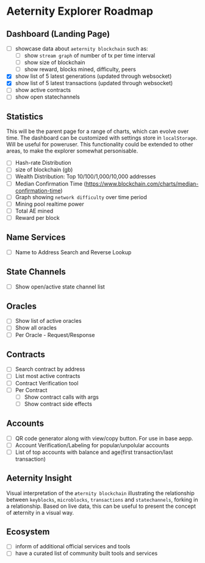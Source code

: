 # Aeternity Explorer Roadmap

## Dashboard (Landing Page)
- [ ] showcase data about `aeternity blockchain` such as: 
  - [ ] show `stream graph` of number of tx per time interval
  - [ ] show size of blockchain 
  - [ ] show reward, blocks mined, difficulty, peers
- [x] show list of 5 latest generations (updated through websocket)
- [x] show list of 5 latest transactions (updated through websocket)
- [ ] show active contracts
- [ ] show open statechannels

## Statistics
This will be the parent page for a range of charts, which can evolve over time. The dashboard can be customized with settings store in `localStorage`. Will be useful for poweruser. This functionality could be extended to other areas, to make the explorer somewhat personisable.
-  [ ] Hash-rate Distribution
- [ ] size of blockchain (gb)
- [ ] Wealth Distribution: Top 10/100/1,000/10,000 addresses
- [ ] Median Confirmation Time (https://www.blockchain.com/charts/median-confirmation-time)
- [ ] Graph showing `network difficulty` over time period
- [ ] Mining pool realtime power
- [ ] Total AE mined
- [ ] Reward per block

## Name Services
- [ ] Name to Address Search and Reverse Lookup

## State Channels
- [ ] Show open/active state channel list

## Oracles
- [ ] Show list of active oracles
- [ ] Show all oracles
- [ ] Per Oracle - Request/Response

## Contracts
- [ ] Search contract by address
- [ ] List most active contracts
- [ ] Contract Verification tool
- [ ] Per Contract
    - [ ] Show contract calls with args
    - [ ] Show contract side effects

## Accounts
- [ ] QR code generator along with view/copy button. For use in base aepp.
- [ ] Account Verification/Labeling for popular/unpolular accounts
- [ ] List of top accounts with balance and age(first transaction/last transaction)

## Aeternity Insight
Visual interpretation of the `æternity blockchain` illustrating the relationship between `keyblocks`, `microblocks`, `transactions` and `statechannels`, forking in a relationship. 
Based on live data, this can be useful to present the concept of æternity in a visual way.

## Ecosystem
- [ ] inform of additional official services and tools
- [ ] have a curated list of community built tools and services
